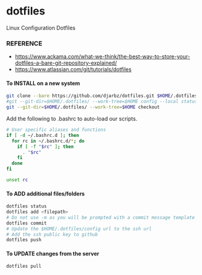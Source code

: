 # dotfiles
Linux Configuration Dotfiles

### REFERENCE
* https://www.ackama.com/what-we-think/the-best-way-to-store-your-dotfiles-a-bare-git-repository-explained/
* https://www.atlassian.com/git/tutorials/dotfiles

#### To INSTALL on a new system
```bash
git clone --bare https://github.com/djarbz/dotfiles.git $HOME/.dotfiles
#git --git-dir=$HOME/.dotfiles/ --work-tree=$HOME config --local status.showUntrackedFiles no
git --git-dir=$HOME/.dotfiles/ --work-tree=$HOME checkout
```
Add the following to .bashrc to auto-load our scripts.
```bash
# User specific aliases and functions
if [ -d ~/.bashrc.d ]; then
  for rc in ~/.bashrc.d/*; do
    if [ -f "$rc" ]; then
      . "$rc"
    fi
  done
fi

unset rc
```

#### To ADD additional files/folders
```bash
dotfiles status
dotfiles add <filepath>
# Do not use -m as you will be prompted with a commit message template
dotfiles commit
# Update the $HOME/.dotfiles/config url to the ssh url
# Add the ssh public key to github
dotfiles push
```

#### To UPDATE changes from the server
```bash
dotfiles pull
```